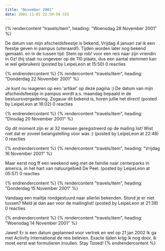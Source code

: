```yaml
---
title: "November 2001"
date: 2001-11-01 22:59:59 CES
---
```


{% rendercontent "travels/item", heading: "Woensdag 28 November 2001" %}

De datum van mijn afscheidsfeestje is bekend, Vrijdag 4 januari zal ik een feestje geven in pampus (uiteraard!).
Tijden worden later nog bekend gemaakt.
en in de tussen tijd: Stem op rob! voor een reis naar zijn vriendin in Oz! (hij staat nu ongeveer op de 110 plaats, dus een aantal stemmen kan ie wel gebruiken)
(posted by LeipeLeon at 15:50) 0 reacties

{% endrendercontent %}
{% rendercontent "travels/item", heading: "Donderdag 22 November 2001" %}

Je kunt nu reageren op een 'artikel' op deze pagina :)
De datum van mijn afscheidsfeestje in pampus wordt a.s. maandag bepaald in de bestuursvergadering. Zogauw dit bekend is, horen jullie het direct!
(posted by LeipeLeon at 16:02) 0 reacties

{% endrendercontent %}
{% rendercontent "travels/item", heading: "Dinsdag 20 November 2001" %}

Op dit moment zijn er al 32 mensen geregistreerd op de mailing list!
Wist niet dat er zoveel belangstelling voor was :)
(posted by LeipeLeon at 22:48) 0 reacties

{% endrendercontent %}
{% rendercontent "travels/item", heading: "Vrijdag 16 November 2001" %}

Maar eerst nog ff een weekend weg met de familie naar centerparks in america, in het hart van natuurgebied De Peel.
(posted by LeipeLeon at 05:57) 0 reacties

{% endrendercontent %}
{% rendercontent "travels/item", heading: "Donderdag 15 November 2001" %}

Vandaag een mailtje rondgestuurd naar allerlei bekenden.
Stond je er niet tussen?
Meld je dan aan voor de mailinglist!
(posted by LeipeLeon at 21:39) 0 reacties

{% endrendercontent %}
{% rendercontent "travels/item", heading: "Woensdag 14 November 2001" %}

Jawel!
Er is een datum geplanned voor vertrek en wel op 21 jan 2002
Ik ga met Activity International de reis beleven.
Exacte tijden krijg ik nog door, ik moet eerst wat formulieren invullen.
Stay Tuned!
{% endrendercontent %}
